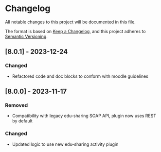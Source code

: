 # Changelog

All notable changes to this project will be documented in this file.

The format is based on [Keep a Changelog](https://keepachangelog.com/en/1.0.0/),
and this project adheres to [Semantic Versioning](https://semver.org/spec/v2.0.0.html).

##  [8.0.1] - 2023-12-24

### Changed

- Refactored code and doc blocks to conform with moodle guidelines

##  [8.0.0] - 2023-11-17

### Removed

- Compatibility with legacy edu-sharing SOAP API, plugin now uses REST by default

### Changed

- Updated logic to use new edu-sharing activity plugin